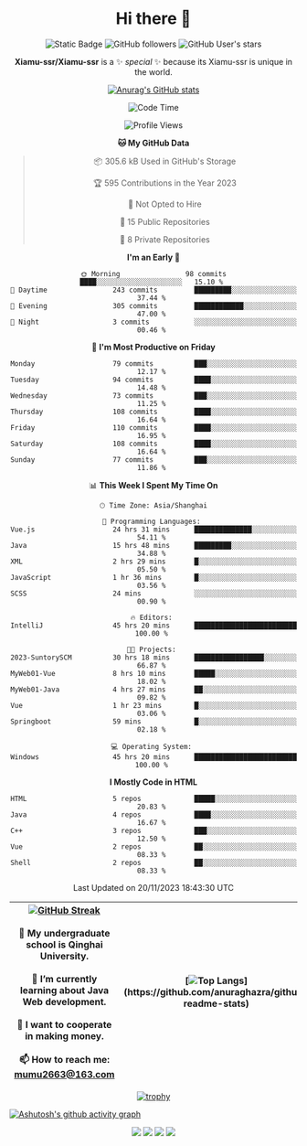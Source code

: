 
<!--

Here are some ideas to get you started:

- 🔭 I’m currently working on ...
- 🌱 I’m currently learning ...
- 👯 I’m looking to collaborate on ...
- 🤔 I’m looking for help with ...
- 💬 Ask me about ...
- 📫 How to reach me: ...
- 😄 Pronouns: ...
- ⚡ Fun fact: ...
-->

<div align=center>
  <div>
    
  # Hi there 👋
  ![Static Badge](https://img.shields.io/badge/build-pass-green)
  ![GitHub followers](https://img.shields.io/github/followers/Xiamu-ssr)
  ![GitHub User's stars](https://img.shields.io/github/stars/Xiamu-ssr)

  **Xiamu-ssr/Xiamu-ssr** is a ✨ _special_ ✨ because its Xiamu-ssr is unique in the world.
  </div>
</div>

<div align="center">

  [![Anurag's GitHub stats](https://github-readme-stats.vercel.app/api?username=Xiamu-ssr&count_private=true&show_icons=true&theme=ambient_gradient)](https://github.com/anuraghazra/github-readme-stats)

  <!--START_SECTION:waka-->
![Code Time](http://img.shields.io/badge/Code%20Time-59%20hrs%2055%20mins-blue)

![Profile Views](http://img.shields.io/badge/Profile%20Views-218-blue)

**🐱 My GitHub Data** 

> 📦 305.6 kB Used in GitHub's Storage 
 > 
> 🏆 595 Contributions in the Year 2023
 > 
> 🚫 Not Opted to Hire
 > 
> 📜 15 Public Repositories 
 > 
> 🔑 8 Private Repositories 
 > 
**I'm an Early 🐤** 

```text
🌞 Morning                98 commits          ████░░░░░░░░░░░░░░░░░░░░░   15.10 % 
🌆 Daytime                243 commits         █████████░░░░░░░░░░░░░░░░   37.44 % 
🌃 Evening                305 commits         ████████████░░░░░░░░░░░░░   47.00 % 
🌙 Night                  3 commits           ░░░░░░░░░░░░░░░░░░░░░░░░░   00.46 % 
```
📅 **I'm Most Productive on Friday** 

```text
Monday                   79 commits          ███░░░░░░░░░░░░░░░░░░░░░░   12.17 % 
Tuesday                  94 commits          ████░░░░░░░░░░░░░░░░░░░░░   14.48 % 
Wednesday                73 commits          ███░░░░░░░░░░░░░░░░░░░░░░   11.25 % 
Thursday                 108 commits         ████░░░░░░░░░░░░░░░░░░░░░   16.64 % 
Friday                   110 commits         ████░░░░░░░░░░░░░░░░░░░░░   16.95 % 
Saturday                 108 commits         ████░░░░░░░░░░░░░░░░░░░░░   16.64 % 
Sunday                   77 commits          ███░░░░░░░░░░░░░░░░░░░░░░   11.86 % 
```


📊 **This Week I Spent My Time On** 

```text
🕑︎ Time Zone: Asia/Shanghai

💬 Programming Languages: 
Vue.js                   24 hrs 31 mins      ██████████████░░░░░░░░░░░   54.11 % 
Java                     15 hrs 48 mins      █████████░░░░░░░░░░░░░░░░   34.88 % 
XML                      2 hrs 29 mins       █░░░░░░░░░░░░░░░░░░░░░░░░   05.50 % 
JavaScript               1 hr 36 mins        █░░░░░░░░░░░░░░░░░░░░░░░░   03.56 % 
SCSS                     24 mins             ░░░░░░░░░░░░░░░░░░░░░░░░░   00.90 % 

🔥 Editors: 
IntelliJ                 45 hrs 20 mins      █████████████████████████   100.00 % 

🐱‍💻 Projects: 
2023-SuntorySCM          30 hrs 18 mins      █████████████████░░░░░░░░   66.87 % 
MyWeb01-Vue              8 hrs 10 mins       █████░░░░░░░░░░░░░░░░░░░░   18.02 % 
MyWeb01-Java             4 hrs 27 mins       ██░░░░░░░░░░░░░░░░░░░░░░░   09.82 % 
Vue                      1 hr 23 mins        █░░░░░░░░░░░░░░░░░░░░░░░░   03.06 % 
Springboot               59 mins             █░░░░░░░░░░░░░░░░░░░░░░░░   02.18 % 

💻 Operating System: 
Windows                  45 hrs 20 mins      █████████████████████████   100.00 % 
```

**I Mostly Code in HTML** 

```text
HTML                     5 repos             █████░░░░░░░░░░░░░░░░░░░░   20.83 % 
Java                     4 repos             ████░░░░░░░░░░░░░░░░░░░░░   16.67 % 
C++                      3 repos             ███░░░░░░░░░░░░░░░░░░░░░░   12.50 % 
Vue                      2 repos             ██░░░░░░░░░░░░░░░░░░░░░░░   08.33 % 
Shell                    2 repos             ██░░░░░░░░░░░░░░░░░░░░░░░   08.33 % 
```




 Last Updated on 20/11/2023 18:43:30 UTC
<!--END_SECTION:waka-->

</div>


<div align="center">

| [![GitHub Streak](https://streak-stats.demolab.com?user=Xiamu-ssr&theme=blood)](https://git.io/streak-stats) <br/><br/> 🔭 My undergraduate school is Qinghai University. <br/><br/> 🌱 I’m currently learning about Java Web development. <br/><br> 👯 I want to cooperate in making money. <br/><br/> 📫 How to reach me: mumu2663@163.com | [![Top Langs](https://github-readme-stats.vercel.app/api/top-langs/?username=Xiamu-ssr&layout=donut&langs_count=16&text_color=000&icon_color=fff&theme=graywhite")](https://github.com/anuraghazra/github-readme-stats) |
| ----- | --- |
  
</div>

<!--

[![Readme Card](https://github-readme-stats.vercel.app/api/pin/?username=Xiamu-ssr&repo=OMP-DFSG&theme=graywhite)](https://github.com/anuraghazra/github-readme-stats)

-->

<div align="center">

[![trophy](https://github-profile-trophy.vercel.app/?username=Xiamu-ssr&row=1&theme=onedark)](https://github.com/ryo-ma/github-profile-trophy)
  
</div>

[![Ashutosh's github activity graph](https://github-readme-activity-graph.vercel.app/graph?username=Xiamu-ssr&theme=react)](https://github.com/ashutosh00710/github-readme-activity-graph)

<div align="center">

[![](https://stats.justsong.cn/api/leetcode/?username=xiamusss&cn=true&theme=vue)](https://leetcode.cn/u/xiamusss/)
[![](https://stats.justsong.cn/api/zhihu?username=1138882663&theme=vue)](https://www.zhihu.com/people/1138882663)
[![](https://stats.justsong.cn/api/bilibili/?id=1398826277&theme=vue)](https://space.bilibili.com/1398826277)
[![](https://stats.justsong.cn/api/csdn?id=m0_51390969&theme=vue)](https://blog.csdn.net/m0_51390969)
  
</div>





